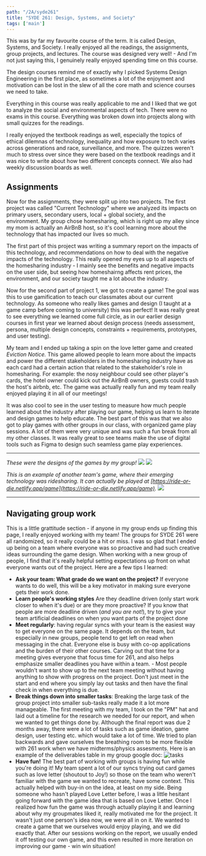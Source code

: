 ```yaml
---
path: "/2A/syde261"
title: "SYDE 261: Design, Systems, and Society"
tags: ['main']
---
```


This was by far my favourite course of the term. It is called Design, Systems, and Society. I really enjoyed all the readings, the assignments, group projects, and lectures. The course was designed very well!  - And I'm not just saying this, I genuinely really enjoyed spending time on this course. 

The design courses remind me of exactly why I picked Systems Design Engineering in the first place, as sometimes a lot of the enjoyment and motivation can be lost in the slew of all the core math and science courses we need to take. 

Everything in this course was really applicable to me and I liked that we got to analyze the social and environmental aspects of tech. There were no exams in this course. Everything was broken down into projects along with small quizzes for the readings. 

I really enjoyed the textbook readings as well, especially the topics of ethical dilemnas of technology, inequality and how exposure to tech varies across generations and race, surveillance, and more. The quizzes weren't much to stress over since they were based on the textbook readings and it was nice to write about how two different concepts connect. We also had weekly discussion boards as well.

## Assignments

Now for the assignments, they were split up into two projects. The first project was called "Current Technology" where we analyzed its impacts on primary users, secondary users, local + global society, and the environment. My group chose homesharing, which is right up my alley since my mom is actually an AirBnB host, so it's cool learning more about the technology that has impacted our lives so much. 

The first part of this project was writing a summary report on the impacts of this technology, and recommendations on how to deal with the negative impacts of the technology. This really opened my eyes up to all aspects of the homesharing industry - I mainly see the benefits and negative impacts on the user side, but seeing how homeshairng affects rent prices, the environment, and our society taught me a lot about the industry.

Now for the second part of project 1, we got to create a game! The goal was this to use gamification to teach our classmates about our current technology. As someone who really likes games and design (I taught at a game camp before coming to university) this was perfect! It was really great to see everything we learned come full circle, as in our earlier design courses in first year we learned about design process (needs assessment, persona, multiple design concepts, constraints + requirements, prototypes, and user testing). 

My team and I ended up taking a spin on the love letter game and created *Eviction Notice.* This game allowed people to learn more about the impacts and power the different stakeholders in the homesharing industry have as each card had a certain action that related to the stakeholder's role in homesharing. For example: the nosy neighbour could see other player's cards, the hotel owner could kick out the AirBnB owners, guests could trash the host's airbnb, etc. The game was actually really fun and my team really enjoyed playing it in all of our meetings! 

It was also cool to see in the user testing to measure how much people learned about the industry after playing our game, helping us learn to iterate and design games to help educate. The best part of this was that we also got to play games with other groups in our class, with organized game play sessions. A lot of them were very unique and was such a fun break from all my other classes. It was really great to see teams make the use of digital tools such as Figma to design such seamless game play experiences.

---
*These were the designs of the games by my group!*
![](/assets/images/rent-eviction.png)
![](/assets/images/cards.png)

*This is an example of another team's game, where their emerging technology was ridesharing. It can actually be played at [https://ride-or-die.netlify.app/game](https://ride-or-die.netlify.app/game).*
![](/assets/images/ride-or-die.png)

---

## Navigating group work
This is a little grattitude section - if anyone in my group ends up finding this page, I really enjoyed working with my team! The groups for SYDE 261 were all randomized, so it really could be a hit or miss. I was so glad that I ended up being on a team where everyone was so proactive and had such creative ideas surrounding the game design. When working with a new group of people, I find that it's really helpful setting expectations up front on what everyone wants out of the project. Here are a few tips I learned: 
- **Ask your team: What grade do we want on the project?** If everyone wants to do well, this will be a key motivator in making sure everyone gets their work done. 
- **Learn people's working styles** Are they deadline driven (only start work closer to when it's due) or are they more proactive? If you know that people are more deadline driven (*and you are not!*), try to give your team artificial deadlines on when you want parts of the project done
- **Meet regularly**: having regular syncs with your team is the easiest way to get everyone on the same page. It depends on the team, but especially in new groups, people tend to get left on read when messaging in the chat. Everyone else is busy with co-op applications and the burden of their other courses. Carving out that time for a meeting gives everyone that focus time for 261, and also helps emphasize smaller deadlines you have within a team. - Most people wouldn't want to show up to the next team meeting without having anything to show with progress on the project. Don't just meet in the start and end where you simply lay out tasks and then have the final check in when everything is due. 
- **Break things down into smaller tasks**: Breaking the large task of the group project into smaller sub-tasks really made it a lot more manageable. The first meeting with my team, I took on the "PM" hat and laid out a timeline for the research we needed for our report, and when we wanted to get things done by. Although the final report was due 2 months away, there were a lot of tasks such as game ideation, game design, user testing etc. which would take a lot of time. We tried to plan backwards and gave ourselves the breathing room to be more flexible with 261 work when we have midterms/physics assesments. Here is an example of the deliverables table in my group google doc: 
![tasks](/assets/images/syde261-tasks.png) 
- **Have fun!** The best part of working with groups is having fun while you're doing it! My team spent a lot of our syncs trying out card games such as love letter (shoutout to Joy!) so those on the team who weren't familiar with the game we wanted to recreate, have some context. This actually helped with buy-in on the idea, at least on my side. Being someone who hasn't played Love Letter before, I was a little hesitant going forward with the game idea that is based on Love Letter. Once I realized how fun the game was through actually playing it and learning about why my groupmates liked it, really motivated me for the project. It wasn't just one person's idea now, we were all in on it. We wanted to create a game that we ourselves would enjoy playing, and we did exactly that. After our sessions working on the report, we usually ended it off testing our own game, and this even resulted in more iteration on improving our game - win win situation!




